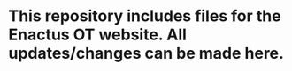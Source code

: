 # This repository includes files for the Enactus OT website. All updates/changes can be made here.
 
